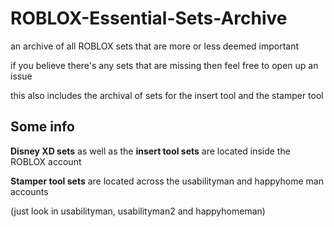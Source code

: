 # ROBLOX-Essential-Sets-Archive

an archive of all ROBLOX sets that are more or less deemed important

if you believe there's any sets that are missing then feel free to open up an issue

this also includes the archival of sets for the insert tool and the stamper tool

## Some info

__Disney XD sets__ as well as the __insert tool sets__ are located inside the ROBLOX account

__Stamper tool sets__ are located across the usabilityman and happyhome man accounts 

(just look in usabilityman, usabilityman2 and happyhomeman)
